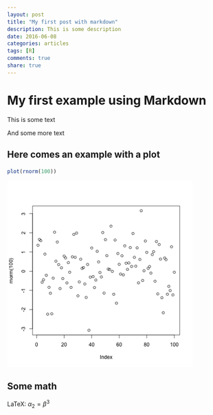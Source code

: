 ```yaml
---
layout: post
title: "My first post with markdown"
description: This is some description
date: 2016-06-08
categories: articles
tags: [R]
comments: true
share: true
---
```



# My first example using Markdown

This is some text

And some more text

## Here comes an example with a plot


```r
plot(rnorm(100))
```

![plot of chunk graphics](_assets/images/graphics-1.png)


## Some math

LaTeX: $\alpha_2 = \beta^3$

